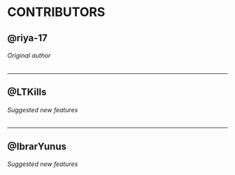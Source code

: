 # CONTRIBUTORS
## @riya-17
###### Original author 
-----
## @LTKills 
###### Suggested new features
---
## @IbrarYunus
###### Suggested new features
